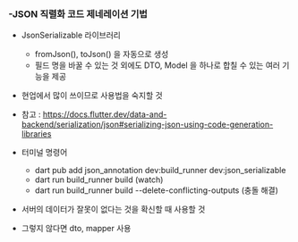 ### -JSON 직렬화 코드 제네레이션 기법

- JsonSerializable 라이브러리
    - fromJson(), toJson() 을 자동으로 생성
    - 필드 명을 바꿀 수 있는 것 외에도 DTO, Model 을 하나로 합칠 수 있는 여러 기능을 제공

- 현업에서 많이 쓰이므로 사용법을 숙지할 것

- 참고 : https://docs.flutter.dev/data-and-backend/serialization/json#serializing-json-using-code-generation-libraries

- 터미널 명령어
    - dart pub add json_annotation dev:build_runner dev:json_serializable
    - dart run build_runner build  (watch)
    - dart run build_runner build --delete-conflicting-outputs (충돌 해결)

- 서버의 데이터가 잘못이 없다는 것을 확신할 때 사용할 것

- 그렇지 않다면 dto, mapper 사용